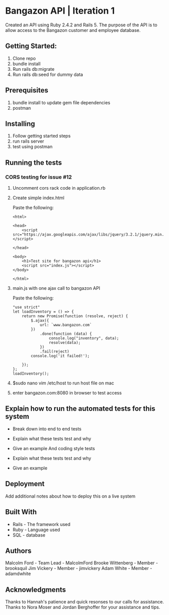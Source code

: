 # Bangazon API | Iteration 1

Created an API using Ruby 2.4.2 and Rails 5. The purpose of the API is to allow access
to the Bangazon customer and employee database.

## Getting Started:

1. Clone repo
2. bundle install
3. Run rails db:migrate
4. Run rails db:seed for dummy data

## Prerequisites
1. bundle install to update gem file dependencies
2. postman

## Installing

1. Follow getting started steps
2. run rails server
3. test using postman

## Running the tests

### CORS testing for issue #12
1. Uncomment cors rack code in application.rb
2. Create simple index.html

    Paste the following:
    ```<DOCTYPE!>
    <html>

    <head>
        <script src="https://ajax.googleapis.com/ajax/libs/jquery/3.2.1/jquery.min.js"></script>

    </head>

    <body>
        <h1>Test site for bangazon api</h1>
        <script src="index.js"></script>
    </body>

    </html>
    
3. main.js with one ajax call to bangazon API

    Paste the following:
    ```
    "use strict"
    let loadInventory = () => {
        return new Promise(function (resolve, reject) {
            $.ajax({
                url: `www.bangazon.com`
            })
                .done(function (data) {
                    console.log("inventory", data);
                    resolve(data);
                })
                .fail(reject)
            console.log('it failed!');

        });
    };
    loadInventory();
    ```

4. $sudo nano vim /etc/host to run host file on mac
5. enter bangazon.com:8080 in browser to test access


## Explain how to run the automated tests for this system

 - Break down into end to end tests

 - Explain what these tests test and why

 - Give an example And coding style tests

 - Explain what these tests test and why

 - Give an example
## Deployment

Add additional notes about how to deploy this on a live system

## Built With

 - Rails - The framework used
 - Ruby - Language used
 - SQL - database

## Authors

Malcolm Ford - Team Lead - MalcolmFord
Brooke Wittenberg - Member - brooksquil
Jim Vickery - Member - jimvickery
Adam White - Member - adamdwhite


## Acknowledgments

Thanks to Hannah's patience and quick resonses to our calls for assistance. Thanks to Nora Moser and Jordan Berghoffer for your assistance and tips.